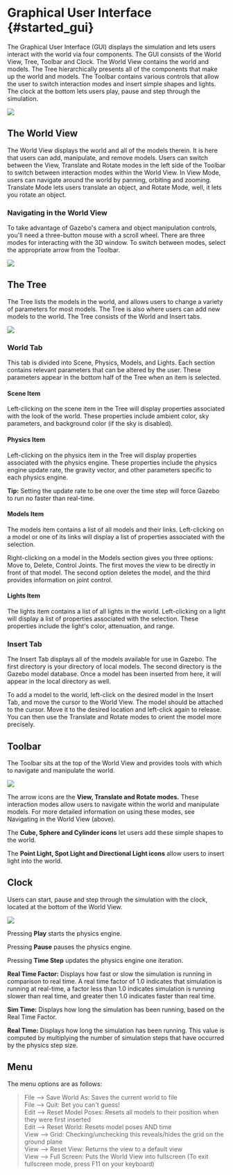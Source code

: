 Graphical User Interface {#started_gui}
======================
The Graphical User Interface (GUI) displays the simulation and lets users interact with the world via four components.  The GUI consists of the World View, Tree, Toolbar and Clock. The World View contains the world and models. The Tree hierarchically presents all of the components that make up the world and models. The Toolbar contains various controls that allow the user to switch interaction modes and insert simple shapes and lights. The clock at the bottom lets users play, pause and step through the simulation.

![](GUIwithLabels.png)


## The World View
The World View displays the world and all of the models therein. It is here that users can add, manipulate, and remove models. Users can switch between the View, Translate and Rotate modes in the left side of the Toolbar to switch between interaction modes within the World View. In View Mode, users can navigate around the world by panning, orbiting and zooming. Translate Mode lets users translate an object, and Rotate Mode, well, it lets you rotate an object. 

<!-- When an object is selected in the World View (by left-clicking in View Mode, or left-pressing in Translate or Rotate Modes), it is outlined in white. -->  

### Navigating in the World View
To take advantage of Gazebo's camera and object manipulation controls, you'll need a three-button mouse with a scroll wheel. There are three modes for interacting with the 3D window. To switch between modes, select the appropriate arrow from the Toolbar.

![](GUIMouseControls.png)


## The Tree
The Tree lists the models in the world, and allows users to change a variety of parameters for most models. The Tree is also where users can add new models to the world. The Tree consists of the World and Insert tabs. 

![](TreeTabs.png)

### World Tab
This tab is divided into Scene, Physics, Models, and Lights. Each section contains relevant parameters that can be altered by the user. These parameters appear in the bottom half of the Tree when an item is selected. 

#### Scene Item

Left-clicking on the scene item in the Tree will display properties associated with the look of the world. These properties include ambient color, sky parameters, and background color (if the sky is disabled).

#### Physics Item

Left-clicking on the physics item in the Tree will display properties associated with the physics engine. These properties include the physics engine update rate, the gravity vector, and other parameters specific to each physics engine.

**Tip:** Setting the update rate to be one over the time step will force Gazebo to run no faster than real-time.

#### Models Item

The models item contains a list of all models and their links. Left-clicking on a model or one of its links will display a list of properties associated with the selection.

Right-clicking on a model in the Models section gives you three options: Move to, Delete, Control Joints. The first moves the view to be directly in front of that model. The second option deletes the model, and the third provides information on joint control.

#### Lights Item

The lights item contains a list of all lights in the world. Left-clicking
on a light will display a list of properties associated with the selection.
These properties include the light's color, attenuation, and range.


### Insert Tab
The Insert Tab displays all of the models available for use in Gazebo. The first directory is your directory of local models. The second directory is the Gazebo model database. Once a model has been inserted from here, it will appear in the local directory as well.

To add a model to the world, left-click on the desired model in the Insert Tab, and move the cursor to the World View. The model should be attached to the cursor. Move it to the desired location and left-click again to release. You can then use the Translate and Rotate modes to orient the model more precisely.  


## Toolbar
The Toolbar sits at the top of the World View and provides tools with which to navigate and manipulate the world. 

![](Toolbar.png)

The arrow icons are the **View, Translate and Rotate modes.** These interaction modes allow users to navigate within the world and manipulate models. For more detailed information on using these modes, see Navigating in the World View (above). 

The **Cube, Sphere and Cylinder icons** let users add these simple shapes to the world. 

The **Point Light, Spot Light and Directional Light icons** allow users to insert light into the world. 


## Clock
Users can start, pause and step through the simulation with the clock, located at the bottom of the World View. 

![](Clock.png)

Pressing **Play** starts the physics engine.

Pressing **Pause** pauses the physics engine. 

Pressing **Time Step** updates the physics engine one iteration. 

**Real Time Factor:** Displays how fast or slow the simulation is running in comparison to real time. A real time factor of 1.0 indicates that simulation is running at real-time, a factor less than 1.0 indicates simulation is running slower than real time, and greater then 1.0 indicates faster than real time.

**Sim Time:** Displays how long the simulation has been running, based on the Real Time Factor.

**Real Time:** Displays how long the simulation has been running. This value is computed by multiplying the number of simulation steps that have occurred by the physics step size.


## Menu

The menu options are as follows:

> File --> Save World As: Saves the current world to file<br/>
> File --> Quit: Bet you can't guess!<br/>
> Edit --> Reset Model Poses: Resets all models to their position when they were first inserted<br/>
> Edit --> Reset World: Resets model poses AND time<br/>
> View --> Grid: Checking/unchecking this reveals/hides the grid on the ground plane<br/>
> View --> Reset View: Returns the view to a default view <br/>
> View --> Full Screen: Puts the World View into fullscreen (To exit fullscreen mode, press F11 on your keyboard)<br/>

<!-- View Orbit View Control: Put mouse camera control into the default orbit mode<br/> -->
<!--Mention Snap to Grid -->



<!-- **Coming in a future release…** 

The Text Editor

The Console/Debug Window -->





